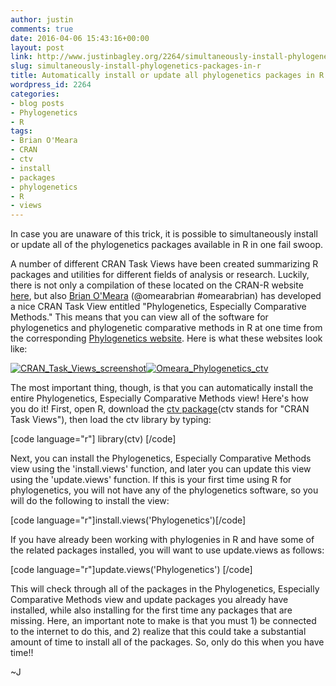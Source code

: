 ```yaml
---
author: justin
comments: true
date: 2016-04-06 15:43:16+00:00
layout: post
link: http://www.justinbagley.org/2264/simultaneously-install-phylogenetics-packages-in-r
slug: simultaneously-install-phylogenetics-packages-in-r
title: Automatically install or update all phylogenetics packages in R
wordpress_id: 2264
categories:
- blog posts
- Phylogenetics
- R
tags:
- Brian O'Meara
- CRAN
- ctv
- install
- packages
- phylogenetics
- R
- views
---
```


In case you are unaware of this trick, it is possible to simultaneously install or update all of the phylogenetics packages available in R in one fail swoop.




A number of different CRAN Task Views have been created summarizing R packages and utilities for different fields of analysis or research. Luckily, there is not only a compilation of these located on the CRAN-R website [here](https://cran.r-project.org/web/views/), but also [Brian O'Meara](https://twitter.com/omearabrian) (@omearabrian #omearabrian) has developed a nice CRAN Task View entitled "Phylogenetics, Especially Comparative Methods." This means that you can view all of the software for phylogenetics and phylogenetic comparative methods in R at one time from the corresponding [Phylogenetics website](https://cran.r-project.org/web/views/Phylogenetics.html). Here is what these websites look like:




[![CRAN_Task_Views_screenshot](http://www.justinbagley.org/wp-content/uploads/2016/04/CRAN_Task_Views_screenshot.png)](http://www.justinbagley.org/wp-content/uploads/2016/04/CRAN_Task_Views_screenshot.png)[![Omeara_Phylogenetics_ctv](http://www.justinbagley.org/wp-content/uploads/2016/04/Omeara_Phylogenetics_ctv.png)](http://www.justinbagley.org/wp-content/uploads/2016/04/Omeara_Phylogenetics_ctv.png)













The most important thing, though, is that you can automatically install the entire Phylogenetics, Especially Comparative Methods view! Here's how you do it! First, open R, download the [ctv package](https://cran.r-project.org/web/packages/ctv/index.html)(ctv stands for "CRAN Task Views"), then load the ctv library by typing:




[code language="r"] library(ctv) [/code]







Next, you can install the Phylogenetics, Especially Comparative Methods view using the 'install.views' function, and later you can update this view using the 'update.views' function. If this is your first time using R for phylogenetics, you will not have any of the phylogenetics software, so you will do the following to install the view:




[code language="r"]install.views('Phylogenetics')[/code]







If you have already been working with phylogenies in R and have some of the related packages installed, you will want to use update.views as follows:




[code language="r"]update.views('Phylogenetics') [/code]







This will check through all of the packages in the Phylogenetics, Especially Comparative Methods view and update packages you already have installed, while also installing for the first time any packages that are missing. Here, an important note to make is that you must 1) be connected to the internet to do this, and 2) realize that this could take a substantial amount of time to install all of the packages. So, only do this when you have time!!




~J

